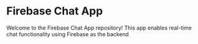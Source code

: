 # Firebase Chat App

Welcome to the Firebase Chat App repository! This app enables real-time chat functionality using Firebase as the backend
